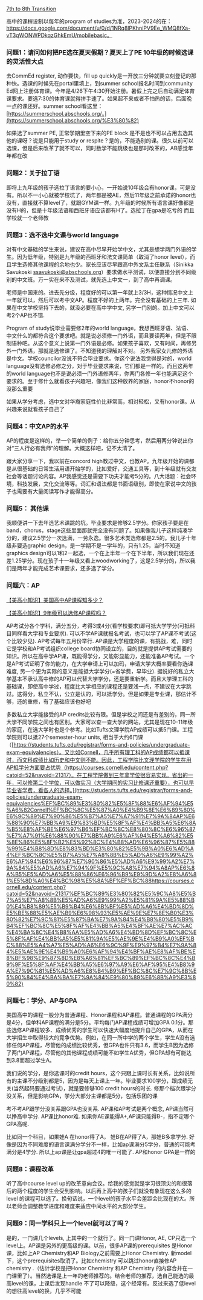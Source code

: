 [7th to 8th Transition](https://rjgrey.abschools.org/cms/One.aspx?portalId=222182&pageId=27417294)

高中的课程设制以每年的program of studies为准，2023-2024的在：https://docs.google.com/document/u/0/d/1NRq8lPKhniPV9Ee_WMQ8fXa-vT3qWONWPDkqzGhkEmU/mobilebasic。

### 问题1：请问如何把PE选在夏天假期？夏天上了PE 10年级的时候选课的灵活性大点

去CommEd register, 动作要快，fill up quickly是一开放三分钟就要立刻登记的那种快。选课的时候先在portal里填上，到summer school报名时间到community Ed网上注册体育课。今年是4/26下午4:30开始注册。暑假上完之后自动满足体育课要求。要选7:30的体育课就得拼手速了。如果起不来或者不怕热的话，后面晚一点的课还好。summer school看这里：[https://summerschool.abschools.org/。](https://summerschool.abschools.org/%E3%80%82)

如果选了summer PE, 正常学期里空下来的PE block 是不是也不可以占用去选其他的课呀？说是只能用于study or respite？是的，不能选别的课。很久以前可以选课，但是后来改革了就不可以，同时数学不能跳级也是那时改革的，AB感觉年年都在改

### 问题2：关于拉丁语

即将上九年级的孩子选拉丁语言的要小心，一开始说10年级会有honor课，可是没有。所以不一小心就被学校坑了，两年都是被AE，然后11年级之前承诺的honor也没有，直接就不算level了，就跟GYM课一样。九年级的时候所有语言课好像都是没有H的，但是十年级法语和西班牙语应该都有H了。选拉丁在gpa是吃亏的 而且学校就一个老师教

### 问题3：选不选中文课与world language

对有中文基础的学生来说，建议在高中尽早开始学中文，尤其是想学两门外语的学生。因为低年级，特别是九年级的西班牙和法文课简单（取消了honor level），而且学生选修其他课程的余地也少。家长应该尽早跟高中外文系主任联系（Sinikka Savukoski [ssavukoski@abschools.org](mailto:ssavukoski@abschools.org)）要求做水平测试，以便直接分到不同级别的中文班。万一实在来不及测试，就先选上中文一，到了高中再调课。

老师是中国来的。进去先分级，程度好的可以第一年就上3/3H，这种情况中文上一年就可以，然后可以考中文AP。程度不好的上两年。完全没有基础的上三年. 如果在中文学校坚持下去的，就没必要在高中学中文, 另学一门别的。加上中文可以考2个AP也不错. 

Program of study说毕业需要修2年的world language，我想西班牙语、法语、中文什么的都符合这个要求吧。就是说必须修一门外语，而且要读两年，但是不限制语种吧。从这个意义上说第一门外语是必修。如果孩子喜欢，又有时间，再修另外一门外语，那就是选修课了。不知道我的理解对不对。
另外我家女儿修的外语是中文。学校councilor没说不符合毕业要求。你这个说法我觉得是对的，world language没有选修必修之分，对于毕业要求来说，它们都是一样的。而且这两年的world language也不是说必须一门外语修两年，你两门各修一年也能满足这个要求的。至于修什么就看孩子兴趣吧，像我们这种放养的家庭，honor不honor的没那么重要

如果从学分考虑，选中文对华裔家庭性价比非常高，相对轻松，又有honor课。从兴趣来说就看孩子自己了

### 问题4：中文AP的水平

AP的程度是这样的，举一个简单的例子：给你五分钟思考，然后用两分钟说出你对“三人行必有我师”的理解。大概这样吧，记不太清了。

跟大家分享一下，我以前在concord high教过中文，也教AP。九年级开始的课都是从很基础的日常生活用语开始学的，比如爱好，交通工具等，到十年级就有交友社会等话题讨论内容。AP我感觉还是需要下功夫才能考5分的。八大话题：社会环境，科技发展，文化交流等等。词汇和语法都是书面语级别，即使在家说中文的孩子也需要有大量阅读写作才能得高分。

### 问题5： 其他课

我顺便讲一下去年选艺术课跳的坑。毕业要求是修够2.5学分。你家孩子要是在band，chorus，stage这些里面那就完全没有问题了。如果像我儿子这样纯凑学分的，建议2.5学分一次选满，一劳永逸。很多艺术类选修都是2.5的。我儿子十年级非要选graphic design，是一学期不是一学年的，只有1.25，当时不知道graphics design可以1和2一起选，一个在上半年一个在下半年，所以我们现在还差1.25学分。现在孩子十一年级又看上woodworking了，这是2.5学分的，所以我们是两年才能完成艺术课要求，还多选了学分。

### 问题六：AP

[【美高小知识】美国高中AP课程知多少？](https://mp.weixin.qq.com/s/4agBchIuq5yOyT30AC38Sg)

[【美高小知识】9年级可以选修AP课程吗？](https://mp.weixin.qq.com/s?__biz=MzU1Mzg2NjA5Mg==&mid=2247502912&idx=1&sn=bcab7f2290370a6e983dc79107e43e13&chksm=fbeeca43cc994355fcf42a9d5fb36285caffd7b8d19d443495a784732600fd386c64c0fe4580&mpshare=1&scene=1&srcid=0311FMnD57xX9gjmlJqI4diM&sharer_sharetime=1678550057174&sharer_shareid=00c9bffd6c989af249fd9734e0efd68c&key=0a2024300f3c69f45d60b9b70206142f62c794d189025c55e69dc11a15bbc75af53bb2d0ea842185473b30ed42d16bad6a4e87e4acb997e0836416d5e9d8aebb2ab82d64dd702aaa898f50c1932466f83062f9b3abb112e8e5a33dc9e48db2a4904dbae29cb92fea7bc5faffbd1846bda5cf39a53c84ffa57ac961946f110e4e&ascene=1&uin=MjE5OTYwNjU%3D&devicetype=Windows+10+x64&version=6309001c&lang=zh_CN&countrycode=CN&exportkey=n_ChQIAhIQafzBiQuJpSf6c8%2F3TRbttxLpAQIE97dBBAEAAAAAAB0gM9rzDnsAAAAOpnltbLcz9gKNyK89dVj0FAFEjLERQTxJlTiW3CBanZlLvsRR7ZBaazXwaJMm6Gr6j%2BCWjxWqivUXGPQ%2BI%2B0PmY0oMeZEMOO5NwbbEpdj%2B%2BRoalknFsVucOx21weX0B8Q0xdIv6KSEEmtu3PdtkG7avlDPpZS0Iqsgft3WAcBxj%2Fote%2F6dI2GRTf5sMu03hCcPe3VSQ0sSo4AUxA7sxU8i0vdxTZpAy%2BJQjRzLghyHHFFpDm%2FmoavbT0RojpgwknRAPOqPepJcwDYSmY%2B7OM4hR7I&acctmode=0&pass_ticket=TjRCHgZONEd98AOzGroY5IaYrNy5i2JPCDWTj9YvTXgJiB1Vnx57Pd%2BhUFm0%2B3Ezn0uQIwIPBTf90w%2FrAO%2F9MQ%3D%3D&wx_header=1&fontgear=2)

AP考试分各个学科，满分五分，考得3或4分(看学校要求)即可抵大学学分(可抵科目同样看大学和专业要求). 可以不学AP课就报名考试，也可以学了AP课不考试(这个比较少见). AP考试每年五月份举行. AP课是大学程度的课，有挑战，难，同时它是学校和AP考试组织college board协同设立的，目的就是提供AP考试需要的知识。所以在高中学AP课，既能得学分，又能彰显能力，还能准备AP考试。一个是AP考试证明了你的能力，在大学申请上可以加码，申请大学大概率要看你选课难度, 另一个更为实际的意义是能抵大学学分(=省学费，早毕业). 据说好的私立大学基本不承认高中修的AP可以代替大学学分，还是要重新学。而且大学理工科的基础课，即使高中学过，程度比大学相应的课程还是要浅一点，不建议在大学跳过。这得分，私立不认，公立是认的，可以抵学分。但是如果是专业课，那估计不够，还的重修，有了基础应该也好吧

多数私立大学能接受的AP credits比较有限。但是学校之间还是有差别的，同一所大学不同学院之间也有区别。大家可以查一查大学的网站，尤其是现在10-11年级的家庭，在选大学时也是个参考。比如Tufts文理学院AP成绩可以抵5门课。工程学院则可以抵27个semester-hour units, 相当于大约6门课（[https://students.tufts.edu/registrar/forms-and-policies/undergraduate-exam-equivalencies）。又比如Cornell，几乎所有理工科的AP成绩都可以抵课时，而文科成绩比如历史和中文则不能。因此，工程学院比文理学院的学生在用AP抵学分方面要占优势（https://courses.cornell.edu/content.php?catoid=52&navoid=21317）。在工程学院做到三年拿学位很容易实现。省出的一年，可以修第二个学位，可以做实习（大学期间的实习比修课还重要），也可以早毕业省学费，看各人的选择。](https://students.tufts.edu/registrar/forms-and-policies/undergraduate-exam-equivalencies%EF%BC%89%E3%80%82%E5%8F%88%E6%AF%94%E5%A6%82Cornell%EF%BC%8C%E5%87%A0%E4%B9%8E%E6%89%80%E6%9C%89%E7%90%86%E5%B7%A5%E7%A7%91%E7%9A%84AP%E6%88%90%E7%BB%A9%E9%83%BD%E5%8F%AF%E4%BB%A5%E6%8A%B5%E8%AF%BE%E6%97%B6%EF%BC%8C%E8%80%8C%E6%96%87%E7%A7%91%E6%88%90%E7%BB%A9%E6%AF%94%E5%A6%82%E5%8E%86%E5%8F%B2%E5%92%8C%E4%B8%AD%E6%96%87%E5%88%99%E4%B8%8D%E8%83%BD%E3%80%82%E5%9B%A0%E6%AD%A4%EF%BC%8C%E5%B7%A5%E7%A8%8B%E5%AD%A6%E9%99%A2%E6%AF%94%E6%96%87%E7%90%86%E5%AD%A6%E9%99%A2%E7%9A%84%E5%AD%A6%E7%94%9F%E5%9C%A8%E7%94%A8AP%E6%8A%B5%E5%AD%A6%E5%88%86%E6%96%B9%E9%9D%A2%E8%A6%81%E5%8D%A0%E4%BC%98%E5%8A%BF%EF%BC%88https://courses.cornell.edu/content.php?catoid=52&navoid=21317%EF%BC%89%E3%80%82%E5%9C%A8%E5%B7%A5%E7%A8%8B%E5%AD%A6%E9%99%A2%E5%81%9A%E5%88%B0%E4%B8%89%E5%B9%B4%E6%8B%BF%E5%AD%A6%E4%BD%8D%E5%BE%88%E5%AE%B9%E6%98%93%E5%AE%9E%E7%8E%B0%E3%80%82%E7%9C%81%E5%87%BA%E7%9A%84%E4%B8%80%E5%B9%B4%EF%BC%8C%E5%8F%AF%E4%BB%A5%E4%BF%AE%E7%AC%AC%E4%BA%8C%E4%B8%AA%E5%AD%A6%E4%BD%8D%EF%BC%8C%E5%8F%AF%E4%BB%A5%E5%81%9A%E5%AE%9E%E4%B9%A0%EF%BC%88%E5%A4%A7%E5%AD%A6%E6%9C%9F%E9%97%B4%E7%9A%84%E5%AE%9E%E4%B9%A0%E6%AF%94%E4%BF%AE%E8%AF%BE%E8%BF%98%E9%87%8D%E8%A6%81%EF%BC%89%EF%BC%8C%E4%B9%9F%E5%8F%AF%E4%BB%A5%E6%97%A9%E6%AF%95%E4%B8%9A%E7%9C%81%E5%AD%A6%E8%B4%B9%EF%BC%8C%E7%9C%8B%E5%90%84%E4%BA%BA%E7%9A%84%E9%80%89%E6%8B%A9%E3%80%82)

### 问题七：学分、AP与GPA

美国高中的课程一般分为普通课程、Honor课程和AP课程。普通课程的GPA满分是4分，但单科AP课程的满分是5分。平均每门AP课程成绩可增加GPA 0.1分。那些选修AP课程较多、成绩优秀的学生可以快速大幅度地提升自己的GPA，从而在大学招生中取得较大的竞争优势。例如，在同一所中学的两个学生，学生A没有选修任何AP课程，尽管他的成绩比较优秀，但GPA也许只有3.6，而学生B因为选修了两门AP课程，尽管他的其他课程成绩可能不如学生A优秀，但GPA却有可能达到3.8而超过学生A。

我们说的学分，是你选课时的credit hours，这个只跟上课时长有关系，比如说所有的主课不分级别都是5，因为是每天上课上一年。毕业要求100学分，跟成绩无关(当然起码要通过考试)，就是要修够100 credit hours的时长. 修那个档次跟学分没关系，但是影响GPA，学分大部分主课都是5分，包括乐团的课

考不考AP跟学分没关系跟GPA也没关系. AP课和AP考试是两个概念, AP课当然可以挣高中学分. AP课比honor难. 如果你AE课能得A+,AP课只能得B-，指不定哪个GPA高呢. 

比如同一个科目，如果娃A 在honor得了A， 娃B在AP得了A，那娃B多拿学分. 好像是因为不同难度的语言课满分学分不一样，比如ap课满分5学分，普通的可能考满分是4学分. 所以上ap课是让gpa超过4的唯一可能了. AP和honor GPA是一样的

### 问题8：课程改革

听了高中course level up的改革意向会议。给我的感觉就是学习很顶尖的和很落后的两个程度的学生会受到影响。以后再上高中的孩子们就没有象现在这么多的level 的课程可以选了。换句话说，一个level的孩子水平会差距会比现在的大。所以老师会调整教学进度和难度来适应中间水平的大部分学生。

### 问题9：同一学科只上一个level就可以了吗？

是的，一门课几个levels, 上其中的一个就行了。同一门课Honor, AE, CP只选一个level上。AP课是另外的更高级的课。以前，很多AP课的prerequisites 是Honor课，比如上AP Chemistry和AP Biology之前需要上Honor Chemistry. 新model下，这个prerequisites取消了。比如chemistry 可以跳过honor直接修AP chemistry .（估计学校是把Honor Chemistry 和AP Chemistry 的内容合并在一门课里了）。当然选课是上一年的老师推荐的。结合老师的推荐，选自己能选的最高level的课，上课后发现handle 不了可以降级，这个经常有。反过来选了低level的想往高level的换，几乎不可能